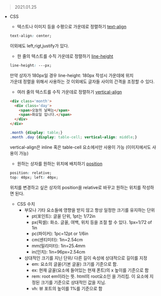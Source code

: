 > 2021.01.25   
* CSS
  - 텍스트나 이미지 등을 수평으로 가운데로 정렬하기 [text-align](https://developer.mozilla.org/ko/docs/Web/CSS/text-align)  
  ```css
  text-align: center;
  ```
  이외에도 left,rigt,justify가 있다.

  - 한 줄의 텍스트를 수직 가운데로 정렬하기 [line-height](https://developer.mozilla.org/en-US/docs/Web/CSS/line-height)
  ```css
  line-height: ---px;
  ```
  만약 상자가 180px일 경우 line-height: 180px 작성시 가운데에 위치    
  가운데 정렬을 위해서 사용하는 것 이외에도 글자들 사이의 간격을 조정할 수 있다.
  
  - 여러 줄의 텍스트를 수직 가운데로 정렬하기 [vertical-align](https://developer.mozilla.org/ko/docs/Web/CSS/vertical-align)
  ```html
  <div class='month'>
    <div class='day'>
      <span>오늘의 날짜는</span>
      <span>화요일 입니다.</span>
    </div>
  </div>
  ```
  ```css
  .month {display: table;}
  .month .day {display: table-cell; vertical-align: middle;}
  ````
  vertical-align은 inline 혹은 table-cell 요소에서만 사용이 가능 (이미지에서도 사용이 가능) 
  - 원하는 상자를 원하는 위치에 배치하기 [position](https://developer.mozilla.org/ko/docs/Web/CSS/position)
  ```css
  position: relative;
  top: 40px; left: 40px;
  ```
  위치를 변경하고 싶은 상자의 position을 relative로 바꾸고 원하는 위치를 작성하면 된다.
  - CSS 수치 
    + 부모나 기타 요소들에 영향을 받지 않고 항상 일정한 크기를 유지하는 단위
      + pt(포인트): 글꼴 단위, 1pt는 1/72in
      + px(픽셀): 화소. 글꼴, 여백, 위치 등을 조절 할 수 있다. 1px=1/72 of 1in
      + pc(파이커): 1pc=12pt or 1/6in
      + cm(센티미터): 1in=2.54cm
      + mm(밀리미터): 1in=25.4mm
      + in(인치): 1in=96px=2.54cm
    + 상대적인 크기를 지닌 단위/ 다른 길이 속성에 상대적으로 길이를 지정
      + em: 요소의 글꼴(기본 글꼴) 크기를 기준으로 함.
      + ex: 현재 글꼴(요소에 들어있는 현재 폰트)의 x 높이를 기준으로 함
      + rem: root em이라는 뜻. html의 root요소인 <html>을 가리킴. 이 요소에 지정된 크기를 기준으로 상대적인 값을 지님.
      + vh: 뷰 포트의 높이를 1%를 기준으로 함

